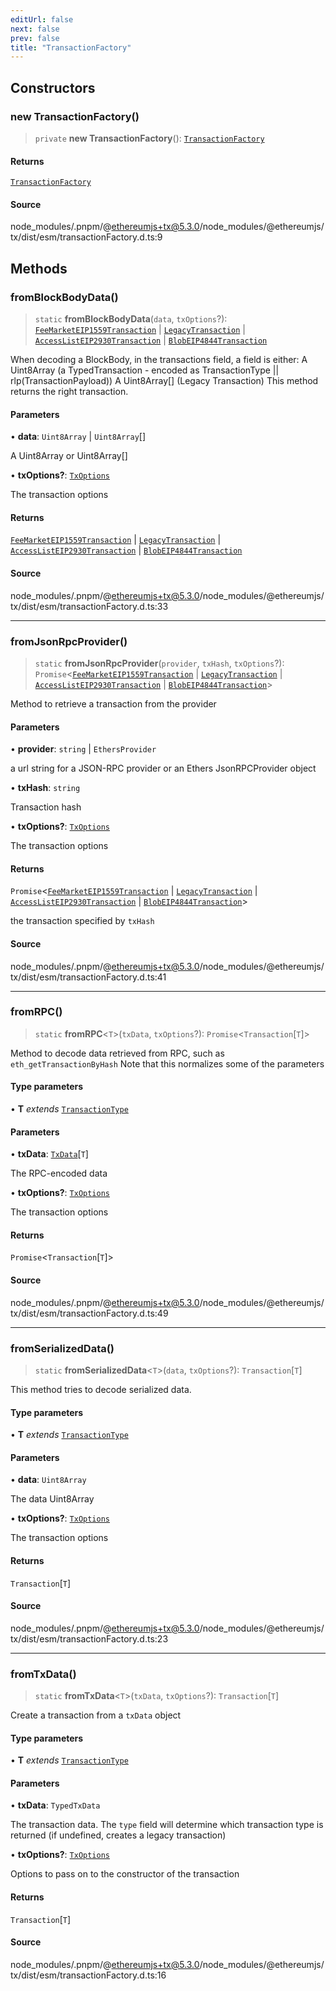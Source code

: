 ```yaml
---
editUrl: false
next: false
prev: false
title: "TransactionFactory"
---
```


## Constructors

### new TransactionFactory()

> `private` **new TransactionFactory**(): [`TransactionFactory`](/reference/tevm/tx/classes/transactionfactory/)

#### Returns

[`TransactionFactory`](/reference/tevm/tx/classes/transactionfactory/)

#### Source

node\_modules/.pnpm/@ethereumjs+tx@5.3.0/node\_modules/@ethereumjs/tx/dist/esm/transactionFactory.d.ts:9

## Methods

### fromBlockBodyData()

> `static` **fromBlockBodyData**(`data`, `txOptions`?): [`FeeMarketEIP1559Transaction`](/reference/tevm/tx/classes/feemarketeip1559transaction/) \| [`LegacyTransaction`](/reference/tevm/tx/classes/legacytransaction/) \| [`AccessListEIP2930Transaction`](/reference/tevm/tx/classes/accesslisteip2930transaction/) \| [`BlobEIP4844Transaction`](/reference/tevm/tx/classes/blobeip4844transaction/)

When decoding a BlockBody, in the transactions field, a field is either:
A Uint8Array (a TypedTransaction - encoded as TransactionType || rlp(TransactionPayload))
A Uint8Array[] (Legacy Transaction)
This method returns the right transaction.

#### Parameters

• **data**: `Uint8Array` \| `Uint8Array`[]

A Uint8Array or Uint8Array[]

• **txOptions?**: [`TxOptions`](/reference/tevm/tx/interfaces/txoptions/)

The transaction options

#### Returns

[`FeeMarketEIP1559Transaction`](/reference/tevm/tx/classes/feemarketeip1559transaction/) \| [`LegacyTransaction`](/reference/tevm/tx/classes/legacytransaction/) \| [`AccessListEIP2930Transaction`](/reference/tevm/tx/classes/accesslisteip2930transaction/) \| [`BlobEIP4844Transaction`](/reference/tevm/tx/classes/blobeip4844transaction/)

#### Source

node\_modules/.pnpm/@ethereumjs+tx@5.3.0/node\_modules/@ethereumjs/tx/dist/esm/transactionFactory.d.ts:33

***

### fromJsonRpcProvider()

> `static` **fromJsonRpcProvider**(`provider`, `txHash`, `txOptions`?): `Promise`\<[`FeeMarketEIP1559Transaction`](/reference/tevm/tx/classes/feemarketeip1559transaction/) \| [`LegacyTransaction`](/reference/tevm/tx/classes/legacytransaction/) \| [`AccessListEIP2930Transaction`](/reference/tevm/tx/classes/accesslisteip2930transaction/) \| [`BlobEIP4844Transaction`](/reference/tevm/tx/classes/blobeip4844transaction/)\>

Method to retrieve a transaction from the provider

#### Parameters

• **provider**: `string` \| `EthersProvider`

a url string for a JSON-RPC provider or an Ethers JsonRPCProvider object

• **txHash**: `string`

Transaction hash

• **txOptions?**: [`TxOptions`](/reference/tevm/tx/interfaces/txoptions/)

The transaction options

#### Returns

`Promise`\<[`FeeMarketEIP1559Transaction`](/reference/tevm/tx/classes/feemarketeip1559transaction/) \| [`LegacyTransaction`](/reference/tevm/tx/classes/legacytransaction/) \| [`AccessListEIP2930Transaction`](/reference/tevm/tx/classes/accesslisteip2930transaction/) \| [`BlobEIP4844Transaction`](/reference/tevm/tx/classes/blobeip4844transaction/)\>

the transaction specified by `txHash`

#### Source

node\_modules/.pnpm/@ethereumjs+tx@5.3.0/node\_modules/@ethereumjs/tx/dist/esm/transactionFactory.d.ts:41

***

### fromRPC()

> `static` **fromRPC**\<`T`\>(`txData`, `txOptions`?): `Promise`\<`Transaction`\[`T`\]\>

Method to decode data retrieved from RPC, such as `eth_getTransactionByHash`
Note that this normalizes some of the parameters

#### Type parameters

• **T** *extends* [`TransactionType`](/reference/tevm/tx/enumerations/transactiontype/)

#### Parameters

• **txData**: [`TxData`](/reference/tevm/tx/interfaces/txdata/)\[`T`\]

The RPC-encoded data

• **txOptions?**: [`TxOptions`](/reference/tevm/tx/interfaces/txoptions/)

The transaction options

#### Returns

`Promise`\<`Transaction`\[`T`\]\>

#### Source

node\_modules/.pnpm/@ethereumjs+tx@5.3.0/node\_modules/@ethereumjs/tx/dist/esm/transactionFactory.d.ts:49

***

### fromSerializedData()

> `static` **fromSerializedData**\<`T`\>(`data`, `txOptions`?): `Transaction`\[`T`\]

This method tries to decode serialized data.

#### Type parameters

• **T** *extends* [`TransactionType`](/reference/tevm/tx/enumerations/transactiontype/)

#### Parameters

• **data**: `Uint8Array`

The data Uint8Array

• **txOptions?**: [`TxOptions`](/reference/tevm/tx/interfaces/txoptions/)

The transaction options

#### Returns

`Transaction`\[`T`\]

#### Source

node\_modules/.pnpm/@ethereumjs+tx@5.3.0/node\_modules/@ethereumjs/tx/dist/esm/transactionFactory.d.ts:23

***

### fromTxData()

> `static` **fromTxData**\<`T`\>(`txData`, `txOptions`?): `Transaction`\[`T`\]

Create a transaction from a `txData` object

#### Type parameters

• **T** *extends* [`TransactionType`](/reference/tevm/tx/enumerations/transactiontype/)

#### Parameters

• **txData**: `TypedTxData`

The transaction data. The `type` field will determine which transaction type is returned (if undefined, creates a legacy transaction)

• **txOptions?**: [`TxOptions`](/reference/tevm/tx/interfaces/txoptions/)

Options to pass on to the constructor of the transaction

#### Returns

`Transaction`\[`T`\]

#### Source

node\_modules/.pnpm/@ethereumjs+tx@5.3.0/node\_modules/@ethereumjs/tx/dist/esm/transactionFactory.d.ts:16
